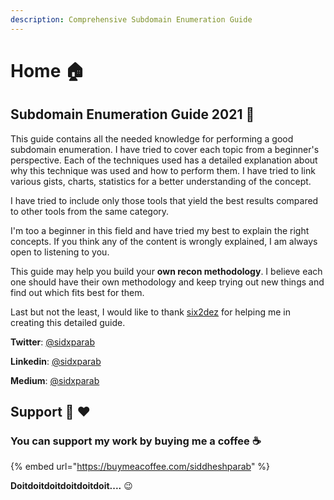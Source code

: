 ```yaml
---
description: Comprehensive Subdomain Enumeration Guide
---
```


# Home 🏠

## Subdomain Enumeration Guide 2021 📖

This guide contains all the needed knowledge for performing a good subdomain enumeration. I have tried to cover each topic from a beginner's perspective. Each of the techniques used has a detailed explanation about why this technique was used and how to perform them. I have tried to link various gists, charts, statistics for a better understanding of the concept.

I have tried to include only those tools that yield the best results compared to other tools from the same category.

I'm too a beginner in this field and have tried my best to explain the right concepts. If you think any of the content is wrongly explained, I am always open to listening to you.

This guide may help you build your **own recon methodology**. I believe each one should have their own methodology and keep trying out new things and find out which fits best for them.

Last but not the least, I would like to thank [six2dez](https://twitter.com/Six2dez1) for helping me in creating this detailed guide.



**Twitter**: [@sidxparab](https://twitter.com/sidxparab)

**Linkedin**: [@sidxparab](https://www.linkedin.com/in/sidxparab/)

**Medium**: [@sidxparab](https://medium.com/@sidxparab)

## Support 🙏 :heart:

### **You can support my work by buying me a coffee** ☕&#x20;

{% embed url="https://buymeacoffee.com/siddheshparab" %}

**Doitdoitdoitdoitdoitdoit....** 😉




